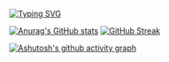 [![Typing SVG](https://readme-typing-svg.demolab.com?font=Sarasa+Gothic+SC&pause=1000&color=66CCFF&width=435&lines=%E8%A8%80%E8%AF%AD%E4%BC%9A%E4%BC%A4%E5%AE%B3%E4%BB%96%E4%BA%BA%E3%80%82%E4%B8%80%E5%AE%9A%EF%BC%8C%E4%BC%9A%E5%9B%A0%E6%AD%A4%E8%80%8C%E5%8F%98%E5%BE%97%E6%97%A0%E6%B3%95%E6%8C%BD%E5%9B%9E%E3%80%82)](https://git.io/typing-svg)

[![Anurag's GitHub stats](https://github-readme-stats.vercel.app/api?username=6bir)](https://github.com/anuraghazra/github-readme-stats)
[![GitHub Streak](https://streak-stats.demolab.com?user=6bir&mode=weekly)](https://git.io/streak-stats)

[![Ashutosh's github activity graph](https://github-readme-activity-graph.vercel.app/graph?username=6bir&bg_color=ffffff&color=4c689e&line=3db0c7&point=25536f&area=true&hide_border=true)](https://github.com/ashutosh00710/github-readme-activity-graph)
